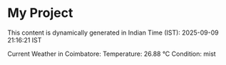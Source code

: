 # My Project

This content is dynamically generated in Indian Time (IST): 2025-09-09 21:16:21 IST


Current Weather in Coimbatore:
Temperature: 26.88 °C
Condition: mist
